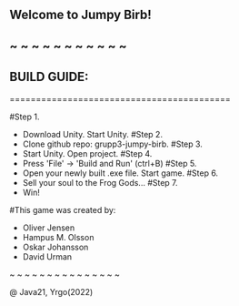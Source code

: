  ## Welcome to Jumpy Birb!
 ## ~ ~ ~ ~ ~ ~ ~ ~ ~ ~ ~
 ## BUILD GUIDE:
==========================================

 #Step 1.
  - Download Unity. 
    Start Unity.
 #Step 2.
  - Clone github repo: 
    grupp3-jumpy-birb. 
 #Step 3.
  - Start Unity. Open project.
 #Step 4.
  - Press 'File' -> 'Build and Run' 
    (ctrl+B)
 #Step 5.
  - Open your newly built .exe file. 
    Start game.
 #Step 6.
  - Sell your soul to the Frog Gods...
 #Step 7.
  - Win!

 #This game was created by:
   -   Oliver Jensen
   -   Hampus M. Olsson
   -   Oskar Johansson
   -   David Urman

~ ~ ~ ~ ~ ~ ~ ~ ~ ~ ~ ~ ~ ~ ~ 
  
   @ Java21, Yrgo(2022)
